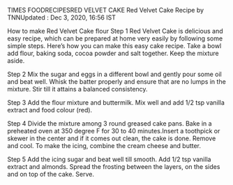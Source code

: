 TIMES FOODRECIPESRED VELVET CAKE
Red Velvet Cake Recipe
by TNNUpdated : Dec 3, 2020, 16:56 IST



How to make Red Velvet Cake
flour
Step 1
Red Velvet Cake is delicious and easy recipe, which can be prepared at home very easily by following some simple steps. Here’s how you can make this easy cake recipe. Take a bowl add flour, baking soda, cocoa powder and salt together. Keep the mixture aside.

Step 2
Mix the sugar and eggs in a different bowl and gently pour some oil and beat well. Whisk the batter properly and ensure that are no lumps in the mixture. Stir till it attains a balanced consistency.

Step 3
Add the flour mixture and buttermilk. Mix well and add 1/2 tsp vanilla extract and food colour (red).

Step 4
Divide the mixture among 3 round greased cake pans. Bake in a preheated oven at 350 degree F for 30 to 40 minutes.Insert a toothpick or skewer in the center and if it comes out clean, the cake is done. Remove and cool. To make the icing, combine the cream cheese and butter.

Step 5
Add the icing sugar and beat well till smooth. Add 1/2 tsp vanilla extract and almonds. Spread the frosting between the layers, on the sides and on top of the cake. Serve.